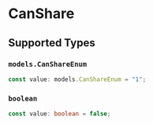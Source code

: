 # CanShare


## Supported Types

### `models.CanShareEnum`

```typescript
const value: models.CanShareEnum = "1";
```

### `boolean`

```typescript
const value: boolean = false;
```

